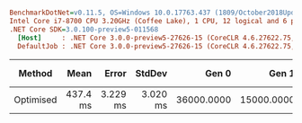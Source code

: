``` ini

BenchmarkDotNet=v0.11.5, OS=Windows 10.0.17763.437 (1809/October2018Update/Redstone5)
Intel Core i7-8700 CPU 3.20GHz (Coffee Lake), 1 CPU, 12 logical and 6 physical cores
.NET Core SDK=3.0.100-preview5-011568
  [Host]     : .NET Core 3.0.0-preview5-27626-15 (CoreCLR 4.6.27622.75, CoreFX 4.700.19.22408), 64bit RyuJIT
  DefaultJob : .NET Core 3.0.0-preview5-27626-15 (CoreCLR 4.6.27622.75, CoreFX 4.700.19.22408), 64bit RyuJIT


```
|    Method |     Mean |    Error |   StdDev |      Gen 0 |      Gen 1 | Gen 2 | Allocated |
|---------- |---------:|---------:|---------:|-----------:|-----------:|------:|----------:|
| Optimised | 437.4 ms | 3.229 ms | 3.020 ms | 36000.0000 | 15000.0000 |     - |   2.77 KB |
